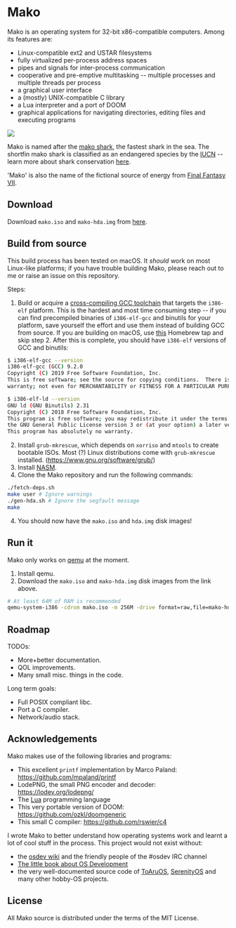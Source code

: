 
# Mako
Mako is an operating system for 32-bit x86-compatible computers. Among its features are:
- Linux-compatible ext2 and USTAR filesystems
- fully virtualized per-process address spaces
- pipes and signals for inter-process communication
- cooperative and pre-emptive multitasking -- multiple processes and multiple threads per process
- a graphical user interface
- a (mostly) UNIX-compatible C library
- a Lua interpreter and a port of DOOM
- graphical applications for navigating directories, editing files and executing programs

![](http://ajaymt.github.io/mako/res/screenshot.png)

Mako is named after the [mako shark](https://marinebio.org/species/shortfin-mako-sharks/isurus-oxyrinchus/), the fastest shark in the sea. The shortfin mako shark is classified as an endangered species by the [IUCN](http://www.iucn.org) -- learn more about shark conservation [here](https://www.sharktrust.org/shark-conservation).

'Mako' is also the name of the fictional source of energy from [Final Fantasy VII](https://finalfantasy.fandom.com/wiki/Final_Fantasy_VII).

## Download
Download `mako.iso` and `mako-hda.img` from [here](https://github.com/AjayMT/mako/tree/release).

## Build from source
This build process has been tested on macOS. It *should* work on most Linux-like platforms; if you have trouble building Mako, please reach out to me or raise an issue on this repository.

Steps:
1. Build or acquire a [cross-compiling GCC toolchain](https://wiki.osdev.org/GCC_Cross-Compiler) that targets the `i386-elf` platform. This is the hardest and most time consuming step -- if you can find precompiled binaries of `i386-elf-gcc` and binutils for your platform, save yourself the effort and use them instead of building GCC from source. If you are building on macOS, use [this](https://github.com/nativeos/homebrew-i386-elf-toolchain) Homebrew tap and skip step 2. After this is complete, you should have `i386-elf` versions of GCC and binutils:
```sh
$ i386-elf-gcc --version
i386-elf-gcc (GCC) 9.2.0
Copyright (C) 2019 Free Software Foundation, Inc.
This is free software; see the source for copying conditions.  There is NO
warranty; not even for MERCHANTABILITY or FITNESS FOR A PARTICULAR PURPOSE.

$ i386-elf-ld --version
GNU ld (GNU Binutils) 2.31
Copyright (C) 2018 Free Software Foundation, Inc.
This program is free software; you may redistribute it under the terms of
the GNU General Public License version 3 or (at your option) a later version.
This program has absolutely no warranty.
```
2. Install `grub-mkrescue`, which depends on `xorriso` and `mtools` to create bootable ISOs. Most (?) Linux distributions come with `grub-mkrescue` installed. (<https://www.gnu.org/software/grub/>)
3. Install [NASM](https://www.nasm.us/).
3. Clone the Mako repository and run the following commands:
```sh
./fetch-deps.sh
make user # Ignore warnings
./gen-hda.sh # Ignore the segfault message
make
```
4. You should now have the `mako.iso` and `hda.img` disk images!

## Run it
Mako only works on [qemu](https://www.qemu.org/) at the moment.

1. Install qemu.
2. Download the `mako.iso` and `mako-hda.img` disk images from the link above.

```sh
# At least 64M of RAM is recommended
qemu-system-i386 -cdrom mako.iso -m 256M -drive format=raw,file=mako-hda.img
```

## Roadmap
TODOs:
- More+better documentation.
- QOL improvements.
- Many small misc. things in the code.

Long term goals:
- Full POSIX compliant libc.
- Port a C compiler.
- Network/audio stack.

## Acknowledgements
Mako makes use of the following libraries and programs:
- This excellent `printf` implementation by Marco Paland: <https://github.com/mpaland/printf>
- LodePNG, the small PNG encoder and decoder: <https://lodev.org/lodepng/>
- The [Lua](http://lua.org) programming language
- This very portable version of DOOM: <https://github.com/ozkl/doomgeneric>
- This small C compiler: <https://github.com/rswier/c4>

I wrote Mako to better understand how operating systems work and learnt a lot of cool stuff in the process. This project would not exist without:
- the [osdev wiki](https://wiki.osdev.org/) and the friendly people of the #osdev IRC channel
- [The little book about OS Development](https://littleosbook.github.io/)
- the very well-documented source code of [ToAruOS](http://github.com/klange/toaruos), [SerenityOS](https://github.com/SerenityOS/serenity) and many other hobby-OS projects.

## License
All Mako source is distributed under the terms of the MIT License.
